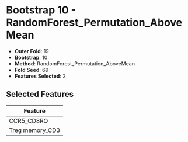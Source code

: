 # Bootstrap 10 - RandomForest_Permutation_AboveMean

- **Outer Fold**: 19
- **Bootstrap**: 10
- **Method**: RandomForest_Permutation_AboveMean
- **Fold Seed**: 69
- **Features Selected**: 2

## Selected Features

| Feature |
|---------|
| CCR5_CD8RO |
| Treg memory_CD3 |
